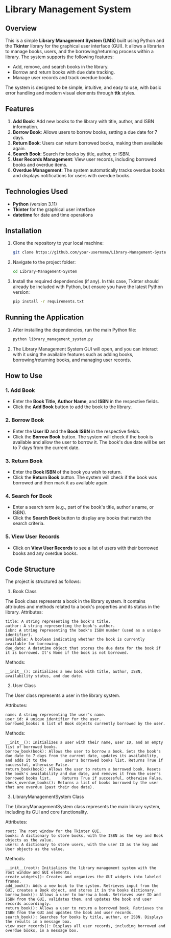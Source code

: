 # Library Management System

## Overview

This is a simple **Library Management System (LMS)** built using Python and the **Tkinter** library for the graphical user interface (GUI). It allows a librarian to manage books, users, and the borrowing/returning process within a library. The system supports the following features:

- Add, remove, and search books in the library.
- Borrow and return books with due date tracking.
- Manage user records and track overdue books.

The system is designed to be simple, intuitive, and easy to use, with basic error handling and modern visual elements through **ttk** styles.

## Features

1. **Add Book**: Add new books to the library with title, author, and ISBN information.
2. **Borrow Book**: Allows users to borrow books, setting a due date for 7 days.
3. **Return Book**: Users can return borrowed books, making them available again.
4. **Search Book**: Search for books by title, author, or ISBN.
5. **User Records Management**: View user records, including borrowed books and overdue items.
6. **Overdue Management**: The system automatically tracks overdue books and displays notifications for users with overdue books.

## Technologies Used

- **Python** (version 3.11)
- **Tkinter** for the graphical user interface
- **datetime** for date and time operations

## Installation

1. Clone the repository to your local machine:
    ```bash
    git clone https://github.com/your-username/Library-Management-System.git
    ```
2. Navigate to the project folder:
    ```bash
    cd Library-Management-System
    ```
3. Install the required dependencies (if any). In this case, Tkinter should already be included with Python, but ensure you have the latest Python version:
    ```bash
    pip install -r requirements.txt 
    ```

## Running the Application

1. After installing the dependencies, run the main Python file:
    ```bash
    python library_management_system.py
    ```
2. The Library Management System GUI will open, and you can interact with it using the available features such as adding books, borrowing/returning books, and managing user records.

## How to Use

### 1. **Add Book**
   - Enter the **Book Title**, **Author Name**, and **ISBN** in the respective fields.
   - Click the **Add Book** button to add the book to the library.

### 2. **Borrow Book**
   - Enter the **User ID** and the **Book ISBN** in the respective fields.
   - Click the **Borrow Book** button. The system will check if the book is available and allow the user to borrow it. The book's due date will be set to 7 days from the current date.

### 3. **Return Book**
   - Enter the **Book ISBN** of the book you wish to return.
   - Click the **Return Book** button. The system will check if the book was borrowed and then mark it as available again.

### 4. **Search for Book**
   - Enter a search term (e.g., part of the book's title, author's name, or ISBN).
   - Click the **Search Book** button to display any books that match the search criteria.

### 5. **View User Records**
   - Click on **View User Records** to see a list of users with their borrowed books and any overdue books.

## Code Structure

The project is structured as follows:

1. Book Class

The Book class represents a book in the library system. It contains attributes and methods related to a book's properties and its status in the library.
Attributes:

    title: A string representing the book's title.
    author: A string representing the book's author.
    isbn: A string representing the book's ISBN number (used as a unique identifier).
    available: A boolean indicating whether the book is currently available for borrowing.
    due_date: A datetime object that stores the due date for the book if it is borrowed. It's None if the book is not borrowed.

Methods:

    __init__(): Initializes a new book with title, author, ISBN, availability status, and due date.

2. User Class
   
The User class represents a user in the library system.

Attributes:

    name: A string representing the user's name.
    user_id: A unique identifier for the user.
    borrowed_books: A list of Book objects currently borrowed by the user.

Methods:
    
    __init__(): Initializes a user with their name, user ID, and an empty list of borrowed books.
    borrow_book(book): Allows the user to borrow a book. Sets the book's due date to 7 days from the current date, updates its availability, and adds it to the        user's borrowed books list. Returns True if successful, otherwise False.
    return_book(book): Allows the user to return a borrowed book. Resets the book's availability and due date, and removes it from the user's borrowed books list.     Returns True if successful, otherwise False.
    check_overdue_books(): Returns a list of books borrowed by the user that are overdue (past their due date).

3. LibraryManagementSystem Class
   
The LibraryManagementSystem class represents the main library system, including its GUI and core functionality.

Attributes:

    root: The root window for the Tkinter GUI.
    books: A dictionary to store books, with the ISBN as the key and Book objects as the value.
    users: A dictionary to store users, with the user ID as the key and User objects as the value.

Methods:

    __init__(root): Initializes the library management system with the root window and GUI elements.
    create_widgets(): Creates and organizes the GUI widgets into labeled frames.
    add_book(): Adds a new book to the system. Retrieves input from the GUI, creates a Book object, and stores it in the books dictionary.
    borrow_book(): Allows a user to borrow a book. Retrieves user ID and ISBN from the GUI, validates them, and updates the book and user records accordingly.
    return_book(): Allows a user to return a borrowed book. Retrieves the ISBN from the GUI and updates the book and user records.
    search_book(): Searches for books by title, author, or ISBN. Displays the results in a message box.
    view_user_records(): Displays all user records, including borrowed and overdue books, in a message box.



